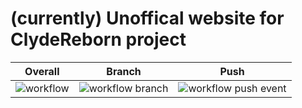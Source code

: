 # (currently) Unoffical website for ClydeReborn project
| Overall | Branch | Push |
|---------|--------|------|
| ![workflow](https://github.com/clydereborn/clydereborn.github.io/actions/workflows/static.yml/badge.svg) | ![workflow branch](https://github.com/clydereborn/clydereborn.github.io/actions/workflows/static.yml/badge.svg?branch=main) | ![workflow push event](https://github.com/clydereborn/clydereborn.github.io/actions/workflows/static.yml/badge.svg?event=push) |
